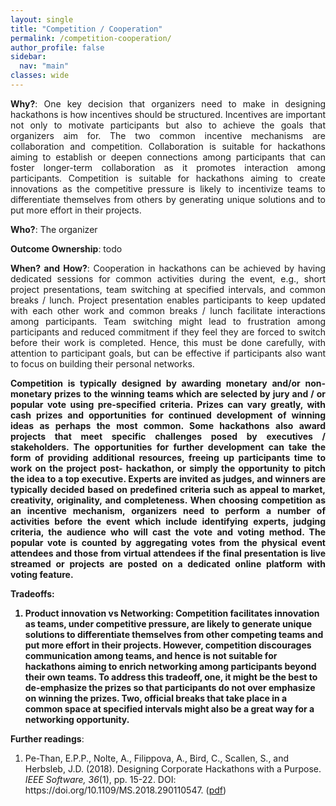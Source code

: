 ```yaml
---
layout: single
title: "Competition / Cooperation"
permalink: /competition-cooperation/
author_profile: false
sidebar:
  nav: "main"
classes: wide
---
```

<style>
  p {text-align:justify;}
</style>
<p><b>Why?</b>: One key decision that organizers need to make in designing hackathons is how incentives should be structured. Incentives are important not only to motivate participants but also to achieve the goals that organizers aim for. The two common incentive mechanisms are collaboration and competition. Collaboration is suitable for hackathons aiming to establish or deepen connections among participants that can foster longer-term collaboration as it promotes interaction among participants. Competition is suitable for hackathons aiming to create innovations as the competitive pressure is likely to incentivize teams to differentiate themselves from others by generating unique solutions and to put more effort in their projects.</p>
<p><b>Who?</b>: The organizer</p>
<p><b>Outcome Ownership</b>: todo</p>
<p><b>When? and How?</b>: Cooperation in hackathons can be achieved by having dedicated sessions for common activities during the event, e.g., short project presentations, team switching at specified intervals, and common breaks / lunch. Project presentation enables participants to keep updated with each other work and common breaks / lunch facilitate interactions among participants. Team switching might lead to frustration among participants and reduced commitment if they feel they are forced to switch before their work is completed. Hence, this must be done carefully, with attention to participant goals, but can be effective if participants also want to focus on building their personal networks.</p>
<p><b>Competition is typically designed by awarding monetary and/or non-monetary prizes to the winning teams which are selected by jury and / or popular vote using pre-specified criteria. Prizes can vary greatly, with cash prizes and opportunities for continued development of winning ideas as perhaps the most common. Some hackathons also award projects that meet specific challenges posed by executives / stakeholders. The opportunities for further development can take the form of providing additional resources, freeing up participants time to work on the project post- hackathon, or simply the opportunity to pitch the idea to a top executive. Experts are invited as judges, and winners are typically decided based on predefined criteria such as appeal to market, creativity, originality, and completeness. When choosing competition as an incentive mechanism, organizers need to perform a number of activities before the event which include identifying experts, judging criteria, the audience who will cast the vote and voting method. The popular vote is counted by aggregating votes from the physical event attendees and those from virtual attendees if the final presentation is live streamed or projects are posted on a dedicated online platform with voting feature.</p>
<p><b>Tradeoffs</b>: <ol><li>Product innovation vs Networking: Competition facilitates innovation as teams, under competitive pressure, are likely to generate unique solutions to differentiate themselves from other competing teams and put more effort in their projects. However, competition discourages communication among teams, and hence is not suitable for hackathons aiming to enrich networking among participants beyond their own teams. To address this tradeoff, one, it might be the best to de-emphasize the prizes so that participants do not over emphasize on winning the prizes. Two, official breaks that take place in a common space at specified intervals might also be a great way for a networking opportunity.</li></ol></p>
<p>Further readings</b>: <ol><li>Pe-Than, E.P.P., Nolte, A., Filippova, A., Bird, C., Scallen, S., and Herbsleb, J.D. (2018). Designing Corporate Hackathons with a Purpose. <i>IEEE Software, 36</i>(1), pp. 15-22. DOI: https://doi.org/10.1109/MS.2018.290110547. (<a href="https://eipapa.github.io/hackathon-planning-kit/files/Pethan-IEEESW-2018.pdf">pdf</a>)</li></ol></p>
